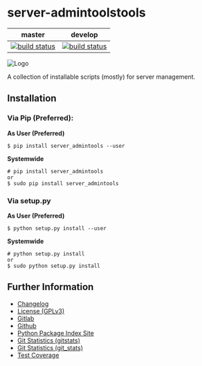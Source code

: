 # server-admintoolstools

|master|develop|
|:----:|:-----:|
|[![build status](https://gitlab.namibsun.net/namboy94/server-admintools/badges/master/build.svg)](https://gitlab.namibsun.net/namboy94/server-admintools/commits/master)|[![build status](https://gitlab.namibsun.net/namboy94/server-admintools/badges/develop/build.svg)](https://gitlab.namibsun.net/namboy94/server-admintools/commits/develop)|

![Logo](resources/logo/logo-readme.png)

A collection of installable scripts (mostly) for server management.

## Installation

### Via Pip (Preferred):

**As User (Preferred)**

    $ pip install server_admintools --user
    
**Systemwide**

    # pip install server_admintools
    or
    $ sudo pip install server_admintools
    
### Via setup.py

**As User (Preferred)**

    $ python setup.py install --user
    
**Systemwide**

    # python setup.py install
    or
    $ sudo python setup.py install

## Further Information

* [Changelog](https://gitlab.namibsun.net/namboy94/server-admintools/raw/master/CHANGELOG)
* [License (GPLv3)](https://gitlab.namibsun.net/namboy94/server-admintools/raw/master/LICENSE)
* [Gitlab](https://gitlab.namibsun.net/namboy94/server-admintools)
* [Github](https://github.com/namboy94/server-admintools)
* [Python Package Index Site](https://pypi.python.org/pypi/server_admintools)
* [Git Statistics (gitstats)](https://gitstats.namibsun.net/gitstats/server-admintools/index.html)
* [Git Statistics (git_stats)](https://gitstats.namibsun.net/git_stats/server-admintools/index.html)
* [Test Coverage](https://coverage.namibsun.net/server-admintools/index.html)
